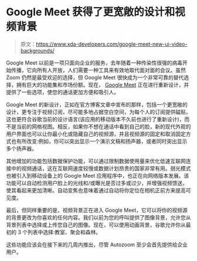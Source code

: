# Google Meet 获得了更宽敞的设计和视频背景

> 原文：<https://www.xda-developers.com/google-meet-new-ui-video-backgrounds/>

Google Meet 以前是一项只面向企业的服务，去年随着一种传染性很强的病毒开始传播，它向所有人开放，人们需要一种工具来有效地取代面对面的会议。虽然 Zoom 仍然是最受欢迎的选择，但 Google Meet 很快成为一个非常可靠的替代选择，拥有巨大的功能集和市场份额。现在， [Google Meet](https://www.xda-developers.com/tag/googlemeet/) 正在进行重新设计，并提供了一些选项，使您的通话更加方便和吸引人。

Google Meet 的新设计，正如在官方博客文章中宣布的那样，包括一个更宽敞的设计，更专注于视频订阅，尽可能多地占据空白空间，为每个人的订阅提供磁贴，这也更符合谷歌当前的设计语言(该应用的移动版本不久前也进行了重新设计)，而不是当前的网格视图。相反，如果你不想在通话中看到自己的脸，新的现代外观的用户界面也可以让你最小化或隐藏自己的视频源，并且视频源的固定和取消固定方式也有所改变:例如，你可以突出显示一个演示文稿和扬声器，或者同时突出显示多个扬声器。

其他增加的功能包括数据保护功能，可以通过限制数据使用量来优化低速互联网连接中的视频通话，这在互联网速度较慢或数据计划昂贵的国家非常有用。弱光模式也被引入到移动设备上的 Google Meet 应用程序中，也正在向网络版本发展。该功能可以自动检测用户脸上的光线和/或曝光是否过多或过少，并增强视频馈送，使其看起来更加清晰。自动变焦也意味着通过自动将你定位在相机正前方来提高可见度。

最后，但同样重要的是，视频背景正在进入 Google Meet，它可以将你的视频源的背景更改为你喜欢的任何内容。我们以前为您的呼叫提供了图像背景，允许您从背景列表中选择或上传您自己的图像。现在，可以使用动画背景，谷歌允许你从最初的 3 个列表中选择:教室、聚会和森林。

这些功能应该会在接下来的几周内推出，尽管 Autozoom 至少会首先提供给企业用户。